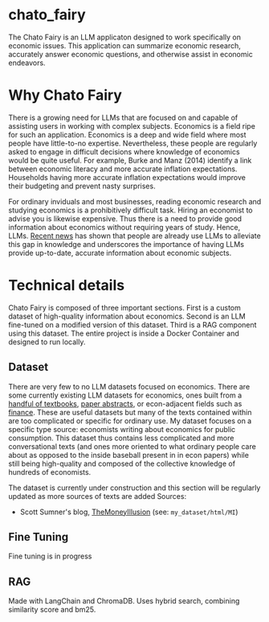 # chato_fairy
The Chato Fairy is an LLM applicaton designed to work specifically on economic issues. This application can summarize economic research, accurately answer economic questions, and otherwise assist in economic endeavors.

# Why Chato Fairy
There is a growing need for LLMs that are focused on and capable of assisting users in working with complex subjects. Economics is a field ripe for such an application. Economics is a deep and wide field where most people have little-to-no expertise. Nevertheless, these people are regularly asked to engage in difficult decisions where knowledge of economics would be quite useful. For example, Burke and Manz (2014) identify a link between economic literacy and more accurate inflation expectations. Households having more accurate inflation expectations would improve their budgeting and prevent nasty surprises. 

For ordinary inviduals and most businesses, reading economic research and studying economics is a prohibitively difficult task. Hiring an economist to advise you is likewise expensive. Thus there is a need to provide good information about economics without requiring years of study. Hence, LLMs. [Recent news](https://garymarcus.substack.com/p/did-an-llm-help-write-trumps-trade) has shown that people are already use LLMs to alleviate this gap in knowledge and underscores the importance of having LLMs provide up-to-date, accurate information about economic subjects.

# Technical details
Chato Fairy is composed of three important sections. First is a custom dataset of high-quality information about economics. Second is an LLM fine-tuned on a modified version of this dataset. Third is a RAG component using this dataset. The entire project is inside a Docker Container and designed to run locally.

## Dataset
There are very few to no LLM datasets focused on economics. There are some currently existing LLM datasets for economics, ones built from a [handful of textbooks](https://huggingface.co/datasets/cxllin/economics), [paper abstracts](https://huggingface.co/datasets/onurkeles/econ_paper_abstracts), or econ-adjacent fields such as [finance](https://huggingface.co/datasets/gbharti/finance-alpaca). These are useful datasets but many of the texts contained within are too complicated or specific for ordinary use.
My dataset focuses on a specific type source: economists writing about economics for public consumption. This dataset thus contains less complicated and more conversational texts (and ones more oriented to what ordinary people care about as opposed to the inside baseball present in in econ papers) while still being high-quality and composed of the collective knowledge of hundreds of economists. 

The dataset is currently under construction and this section will be regularly updated as more sources of texts are added
Sources:
- Scott Sumner's blog, [TheMoneyIllusion](https://www.themoneyillusion.com/) (see: ```my_dataset/html/MI```)

## Fine Tuning
Fine tuning is in progress
## RAG
Made with LangChain and ChromaDB. Uses hybrid search, combining similarity score and bm25.